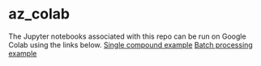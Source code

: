 # az_colab

The Jupyter notebooks associated with this repo can be run on Google Colab using the links below.
[Single compound example](https://colab.research.google.com/github/PatWalters/az_colab/blob/main/upper.ipynb)
[Batch processing example](https://colab.research.google.com/github/PatWalters/az_colab/blob/main/upper_batch.ipynb)
